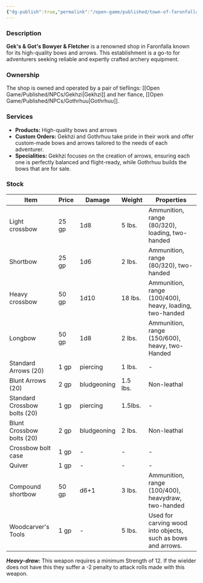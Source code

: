 ```yaml
---
{"dg-publish":true,"permalink":"/open-game/published/town-of-faronfalla/poi/gek-s-and-got-s-bowyer-and-fletcher/"}
---
```


### Description

**Gek's & Got's Bowyer & Fletcher** is a renowned shop in Faronfalla known for its high-quality bows and arrows. This establishment is a go-to for adventurers seeking reliable and expertly crafted archery equipment.

### Ownership

The shop is owned and operated by a pair of tieflings: [[Open Game/Published/NPCs/Gekhzi\|Gekhzi]] and her fiance, [[Open Game/Published/NPCs/Gothrhuu\|Gothrhuu]].

### Services

- **Products:** High-quality bows and arrows
- **Custom Orders:** Gekhzi and Gothrhuu take pride in their work and offer custom-made bows and arrows tailored to the needs of each adventurer.
- **Specialities:** Gekhzi focuses on the creation of arrows, ensuring each one is perfectly balanced and flight-ready, while Gothrhuu builds the bows that are for sale.

### Stock
| Item                         | Price | Damage      | Weight   | Properties                                                   |
| ---------------------------- | ----- | ----------- | -------- | ------------------------------------------------------------ |
| Light crossbow               | 25 gp | 1d8         | 5 lbs.   | Ammunition, range (80/320), loading, two-handed              |
| Shortbow                     | 25 gp | 1d6         | 2 lbs.   | Ammunition, range (80/320), two-handed                       |
| Heavy crossbow               | 50 gp | 1d10        | 18 lbs.  | Ammunition, range (100/400), heavy, loading, two-handed      |
| Longbow                      | 50 gp | 1d8         | 2 lbs.   | Ammunition, range (150/600), heavy, two-Handed               |
| Standard Arrows (20)         | 1 gp  | piercing    | 1 lbs.   | -                                                            |
| Blunt Arrows (20)            | 2 gp  | bludgeoning | 1.5 lbs. | Non-leathal                                                  |
| Standard Crossbow bolts (20) | 1 gp  | piercing    | 1.5lbs.  | -                                                            |
| Blunt Crossbow bolts (20)    | 2 gp  | bludgeoning | 2 lbs.   | Non-leathal                                                  |
| Crossbow bolt case           | 1 gp  | -           | -        | -                                                            |
| Quiver                       | 1 gp  | -           | -        | -                                                            |
| Compound shortbow            | 50 gp | d6+1        | 3 lbs.   | Ammunition, range (100/400), heavydraw, two-handed           |
| Woodcarver's Tools           | 1 gp  | -           | 5 lbs.   | Used for carving wood into objects, such as bows and arrows. |


***Heavy-draw:*** This weapon requires a minimum Strength of 12. If the wielder does not have this they suffer a -2 penalty to attack rolls made with this weapon.